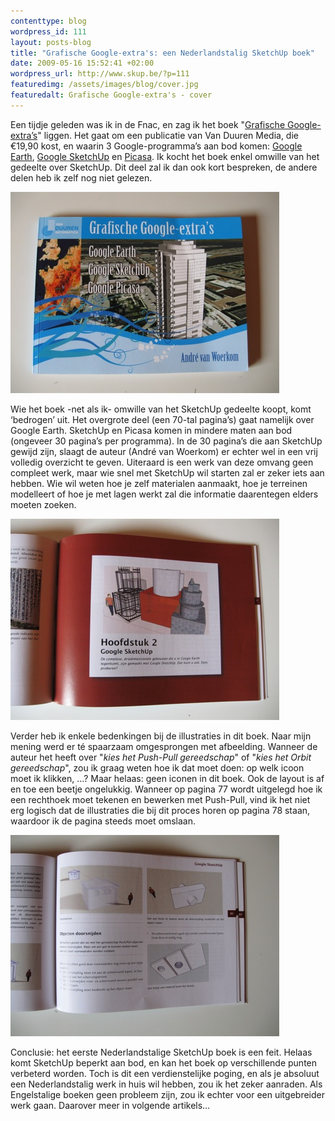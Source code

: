```yaml
--- 
contenttype: blog
wordpress_id: 111
layout: posts-blog
title: "Grafische Google-extra's: een Nederlandstalig SketchUp boek"
date: 2009-05-16 15:52:41 +02:00
wordpress_url: http://www.skup.be/?p=111
featuredimg: /assets/images/blog/cover.jpg
featuredalt: Grafische Google-extra's - cover
---
```

Een tijdje geleden was ik in de Fnac, en zag ik het boek "[Grafische
Google-extra’s][]" liggen. Het gaat om een publicatie van Van Duuren
Media, die €19,90 kost, en waarin 3 Google-programma’s aan bod komen:
[Google Earth][], [Google SketchUp][] en [Picasa][]. Ik kocht het boek
enkel omwille van het gedeelte over SketchUp. Dit deel zal ik dan ook
kort bespreken, de andere delen heb ik zelf nog niet gelezen.

![Grafische Google-extra's - cover][]

Wie het boek -net als ik- omwille van het SketchUp gedeelte koopt, komt
‘bedrogen’ uit. Het overgrote deel (een 70-tal pagina’s) gaat namelijk
over Google Earth. SketchUp en Picasa komen in mindere maten aan bod
(ongeveer 30 pagina’s per programma). In de 30 pagina’s die aan SketchUp
gewijd zijn, slaagt de auteur (André van Woerkom) er echter wel in een
vrij volledig overzicht te geven. Uiteraard is een werk van deze omvang
geen compleet werk, maar wie snel met SketchUp wil starten zal er zeker
iets aan hebben. Wie wil weten hoe je zelf materialen aanmaakt, hoe je
terreinen modelleert of hoe je met lagen werkt zal die informatie
daarentegen elders moeten zoeken.

![Grafische Google-extra's - hoofdstuk][]

Verder heb ik enkele bedenkingen bij de illustraties in dit boek. Naar
mijn mening werd er té spaarzaam omgesprongen met afbeelding. Wanneer de
auteur het heeft over "*kies het Push-Pull gereedschap*" of "*kies het
Orbit gereedschap*", zou ik graag weten hoe ik dat moet doen: op welk
icoon moet ik klikken, …? Maar helaas: geen iconen in dit boek. Ook de
layout is af en toe een beetje ongelukkig. Wanneer op pagina 77 wordt
uitgelegd hoe ik een rechthoek moet tekenen en bewerken met Push-Pull,
vind ik het niet erg logisch dat de illustraties die bij dit proces
horen op pagina 78 staan, waardoor ik de pagina steeds moet omslaan.

![Grafische Google-extra's - pagina][]

Conclusie: het eerste Nederlandstalige SketchUp boek is een feit. Helaas
komt SketchUp beperkt aan bod, en kan het boek op verschillende punten
verbeterd worden. Toch is dit een verdienstelijke poging, en als je
absoluut een Nederlandstalig werk in huis wil hebben, zou ik het zeker
aanraden. Als Engelstalige boeken geen probleem zijn, zou ik echter voor
een uitgebreider werk gaan. Daarover meer in volgende artikels…

[Grafische Google-extra’s]: http://www.vanduurenmedia.nl/titel.asp?ID=436 "Grafische Google-extra's"

[Google Earth]: http://earth.google.com/ "Google earth"

[Google SketchUp]: http://sketchup.google.com/ "Google SketchUp"

[Picasa]: http://picasa.google.com/ "Picasa"



[Grafische Google-extra's - cover]: /assets/images/blog/cover.jpg "Grafische Google-extra's - cover"

[Grafische Google-extra's - hoofdstuk]: /assets/images/blog/hoofdstuk.jpg "Grafische Google-extra's - hoofdstuk"

[Grafische Google-extra's - pagina]: /assets/images/blog/pagina.jpg "Grafische Google-extra's - pagina"
